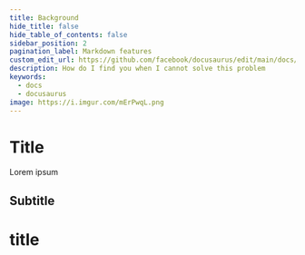 ```yaml
---
title: Background
hide_title: false
hide_table_of_contents: false
sidebar_position: 2
pagination_label: Markdown features
custom_edit_url: https://github.com/facebook/docusaurus/edit/main/docs/api-doc-markdown.md
description: How do I find you when I cannot solve this problem
keywords:
  - docs
  - docusaurus
image: https://i.imgur.com/mErPwqL.png
---
```


# Title


Lorem ipsum

## Subtitle

# title
